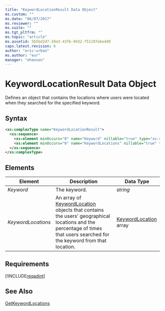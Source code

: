 ```yaml
---
title: "KeywordLocationResult Data Object"
ms.custom: ""
ms.date: "06/07/2017"
ms.reviewer: ""
ms.suite: ""
ms.tgt_pltfrm: ""
ms.topic: "article"
ms.assetid: 5b5bd2d7-20e3-43fb-9432-f51197ebe4d0
caps.latest.revision: 6
author: "eric-urban"
ms.author: "eur"
manager: "ehansen"
---
```

# KeywordLocationResult Data Object
Defines an object that contains the locations where users were located when they searched for the specified keyword.

## Syntax

```xml
<xs:complexType name="KeywordLocationResult">
  <xs:sequence>
    <xs:element minOccurs="0" name="Keyword" nillable="true" type="xs:string" />
    <xs:element minOccurs="0" name="KeywordLocations" nillable="true" type="tns:ArrayOfKeywordLocation" />
  </xs:sequence>
</xs:complexType>
```

## <a name="Elements"></a>Elements

|Element|Description|Data Type|
|-----------|---------------|-------------|
|*Keyword*|The keyword.|*string*|
|*KeywordLocations*|An array of [KeywordLocation](../adinsight-api/keywordlocation-data-object.md) objects that contains the users’ geographical locations and the percentage of times that users searched for the keyword from that location.|[KeywordLocation](../adinsight-api/keywordlocation-data-object.md) array|

## Requirements
[!INCLUDE[reqadint](../adinsight-api/includes/reqadint.md)]
## See Also
[GetKeywordLocations](../adinsight-api/getkeywordlocations-service-operation.md)

